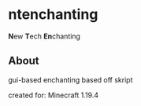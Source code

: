 # ntenchanting
**N**ew **T**ech **En**chanting
## About
gui-based enchanting based off skript

created for: Minecraft 1.19.4

